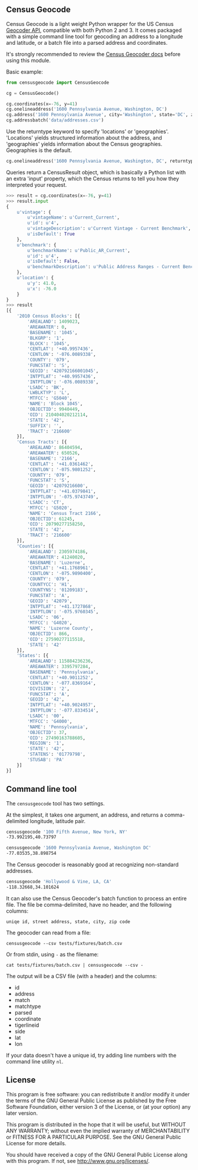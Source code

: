Census Geocode
--------------

Census Geocode is a light weight Python wrapper for the US Census [Geocoder API](http://geocoding.geo.census.gov/geocoder/), compatible with both Python 2 and 3. It comes packaged with a simple command line tool for geocoding an address to a longitude and latitude, or a batch file into a parsed address and coordinates.

It's strongly recommended to review the [Census Geocoder docs](https://geocoding.geo.census.gov/geocoder/Geocoding_Services_API.pdf) before using this module.

Basic example:

```python
from censusgeocode import CensusGeocode

cg = CensusGeocode()

cg.coordinates(x=-76, y=41)
cg.onelineaddress('1600 Pennsylvania Avenue, Washington, DC')
cg.address('1600 Pennsylvania Avenue', city='Washington', state='DC', zipcode='22052')
cg.addressbatch('data/addresses.csv')
```

Use the returntype keyword to specify 'locations' or 'geographies'. 'Locations' yields structured information about the address, and 'geographies' yields information about the Census geographies. Geographies is the default.
```python
cg.onelineaddress('1600 Pennsylvania Avenue, Washington, DC', returntype='locations')
```

Queries return a CensusResult object, which is basically a Python list with an extra 'input' property, which the Census returns to tell you how they interpreted your request.

```python
>>> result = cg.coordinates(x=-76, y=41)
>>> result.input
{
    u'vintage': {
        u'vintageName': u'Current_Current',
        u'id': u'4',
        u'vintageDescription': u'Current Vintage - Current Benchmark',
        u'isDefault': True
    },
    u'benchmark': {
        u'benchmarkName': u'Public_AR_Current',
        u'id': u'4',
        u'isDefault': False,
        u'benchmarkDescription': u'Public Address Ranges - Current Benchmark'
    },
    u'location': {
        u'y': 41.0,
        u'x': -76.0
    }
}
>>> result
[{
    '2010 Census Blocks': [{
        'AREALAND': 1409023,
        'AREAWATER': 0,
        'BASENAME': '1045',
        'BLKGRP': '1',
        'BLOCK': '1045',
        'CENTLAT': '+40.9957436',
        'CENTLON': '-076.0089338',
        'COUNTY': '079',
        'FUNCSTAT': 'S',
        'GEOID': '420792166001045',
        'INTPTLAT': '+40.9957436',
        'INTPTLON': '-076.0089338',
        'LSADC': 'BK',
        'LWBLKTYP': 'L',
        'MTFCC': 'G5040',
        'NAME': 'Block 1045',
        'OBJECTID': 9940449,
        'OID': 210404020212114,
        'STATE': '42',
        'SUFFIX': '',
        'TRACT': '216600'
    }],
    'Census Tracts': [{
        'AREALAND': 86404594,
        'AREAWATER': 650526,
        'BASENAME': '2166',
        'CENTLAT': '+41.0361462',
        'CENTLON': '-075.9801252',
        'COUNTY': '079',
        'FUNCSTAT': 'S',
        'GEOID': '42079216600',
        'INTPTLAT': '+41.0379841',
        'INTPTLON': '-075.9743749',
        'LSADC': 'CT',
        'MTFCC': 'G5020',
        'NAME': 'Census Tract 2166',
        'OBJECTID': 61245,
        'OID': 20790277158250,
        'STATE': '42',
        'TRACT': '216600'
    }],
    'Counties': [{
        'AREALAND': 2305974186,
        'AREAWATER': 41240020,
        'BASENAME': 'Luzerne',
        'CENTLAT': '+41.1768961',
        'CENTLON': '-075.9890400',
        'COUNTY': '079',
        'COUNTYCC': 'H1',
        'COUNTYNS': '01209183',
        'FUNCSTAT': 'A',
        'GEOID': '42079',
        'INTPTLAT': '+41.1727868',
        'INTPTLON': '-075.9760345',
        'LSADC': '06',
        'MTFCC': 'G4020',
        'NAME': 'Luzerne County',
        'OBJECTID': 866,
        'OID': 27590277115518,
        'STATE': '42'
    }],
    'States': [{
        'AREALAND': 115884236236,
        'AREAWATER': 3395797284,
        'BASENAME': 'Pennsylvania',
        'CENTLAT': '+40.9011252',
        'CENTLON': '-077.8369164',
        'DIVISION': '2',
        'FUNCSTAT': 'A',
        'GEOID': '42',
        'INTPTLAT': '+40.9024957',
        'INTPTLON': '-077.8334514',
        'LSADC': '00',
        'MTFCC': 'G4000',
        'NAME': 'Pennsylvania',
        'OBJECTID': 37,
        'OID': 27490163788605,
        'REGION': '1',
        'STATE': '42',
        'STATENS': '01779798',
        'STUSAB': 'PA'
    }]
}]
```

## Command line tool

The `censusgeocode` tool has two settings.

At the simplest, it takes one argument, an address, and returns a comma-delimited longitude, latitude pair.
````bash
censusgeocode '100 Fifth Avenue, New York, NY'
-73.992195,40.73797

censusgeocode '1600 Pennsylvania Avenue, Washington DC'
-77.03535,38.898754
````

The Census geocoder is reasonably good at recognizing non-standard addresses.
````bash
censusgeocode 'Hollywood & Vine, LA, CA'
-118.32668,34.101624
````

It can also use the Census Geocoder's batch function to process an entire file. The file be comma-delimited, have no header, and the following columns:
````
uniqe id, street address, state, city, zip code
````

The geocoder can read from a file:
````
censusgeocode --csv tests/fixtures/batch.csv
````

Or from stdin, using `-` as the filename:
````
cat tests/fixtures/batch.csv | censusgeocode --csv -
````

The output will be a CSV file (with a header) and the columns:
* id
* address
* match
* matchtype
* parsed
* coordinate
* tigerlineid
* side
* lat
* lon

If your data doesn't have a unique id, try adding line numbers with the command line utility `nl`.


## License

This program is free software: you can redistribute it and/or modify it under the terms of the GNU General Public License as published by the Free Software Foundation, either version 3 of the License, or (at your option) any later version.

This program is distributed in the hope that it will be useful, but WITHOUT ANY WARRANTY; without even the implied warranty of MERCHANTABILITY or FITNESS FOR A PARTICULAR PURPOSE. See the GNU General Public License for more details.

You should have received a copy of the GNU General Public License along with this program.  If not, see http://www.gnu.org/licenses/.
